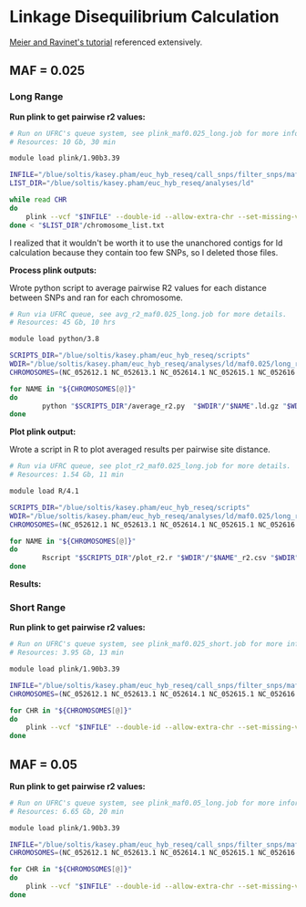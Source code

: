# Linkage Disequilibrium Calculation

[Meier and Ravinet's tutorial](https://speciationgenomics.github.io/ld_decay/) referenced extensively.

## MAF = 0.025

### Long Range

**Run plink to get pairwise r2 values:**
```bash
# Run on UFRC's queue system, see plink_maf0.025_long.job for more information.
# Resources: 10 Gb, 30 min

module load plink/1.90b3.39

INFILE="/blue/soltis/kasey.pham/euc_hyb_reseq/call_snps/filter_snps/maf0.00/all_to_ASM1654582_fil_maf0.00.vcf"
LIST_DIR="/blue/soltis/kasey.pham/euc_hyb_reseq/analyses/ld"

while read CHR
do
    plink --vcf "$INFILE" --double-id --allow-extra-chr --set-missing-var-ids @:# --maf 0.025 --mind 0.5 --chr "$CHR" --r2 gz --ld-window 100000 --ld-window-kb 1000 -ld-window-r2 0 --make-bed  --vcf-half-call m --thin 0.5 --out "$CHR" --threads 12
done < "$LIST_DIR"/chromosome_list.txt
```

I realized that it wouldn't be worth it to use the unanchored contigs for ld calculation because they contain too few SNPs, so I deleted those files.

**Process plink outputs:**

Wrote python script to average pairwise R2 values for each distance between SNPs and ran for each chromosome.
```bash
# Run via UFRC queue, see avg_r2_maf0.025_long.job for more details.
# Resources: 45 Gb, 10 hrs

module load python/3.8

SCRIPTS_DIR="/blue/soltis/kasey.pham/euc_hyb_reseq/scripts"
WDIR="/blue/soltis/kasey.pham/euc_hyb_reseq/analyses/ld/maf0.025/long_range"
CHROMOSOMES=(NC_052612.1 NC_052613.1 NC_052614.1 NC_052615.1 NC_052616.1 NC_052617.1 NC_052618.1 NC_052619.1 NC_052620.1 NC_052621.1 NC_052622.1)

for NAME in "${CHROMOSOMES[@]}"
do
        python "$SCRIPTS_DIR"/average_r2.py  "$WDIR"/"$NAME".ld.gz "$WDIR"/"$NAME"_r2.csv
done
```

**Plot plink output:**

Wrote a script in R to plot averaged results per pairwise site distance.

```bash
# Run via UFRC queue, see plot_r2_maf0.025_long.job for more details.
# Resources: 1.54 Gb, 11 min

module load R/4.1

SCRIPTS_DIR="/blue/soltis/kasey.pham/euc_hyb_reseq/scripts"
WDIR="/blue/soltis/kasey.pham/euc_hyb_reseq/analyses/ld/maf0.025/long_range"
CHROMOSOMES=(NC_052612.1 NC_052613.1 NC_052614.1 NC_052615.1 NC_052616.1 NC_052617.1 NC_052618.1 NC_052619.1 NC_052620.1 NC_052621.1 NC_052622.1)

for NAME in "${CHROMOSOMES[@]}"
do
        Rscript "$SCRIPTS_DIR"/plot_r2.r "$WDIR"/"$NAME"_r2.csv "$WDIR"/r2_plots/"$NAME"_r2.png "$NAME" 500
done
```

**Results:**

### Short Range
**Run plink to get pairwise r2 values:**
```bash
# Run on UFRC's queue system, see plink_maf0.025_short.job for more information.
# Resources: 3.95 Gb, 13 min

module load plink/1.90b3.39

INFILE="/blue/soltis/kasey.pham/euc_hyb_reseq/call_snps/filter_snps/maf0.00/all_to_ASM1654582_fil_maf0.00.vcf"
CHROMOSOMES=(NC_052612.1 NC_052613.1 NC_052614.1 NC_052615.1 NC_052616.1 NC_052617.1 NC_052618.1 NC_052619.1 NC_052620.1 NC_052621.1 NC_052622.1)

for CHR in "${CHROMOSOMES[@]}"
do
    plink --vcf "$INFILE" --double-id --allow-extra-chr --set-missing-var-ids @:# --maf 0.025 --mind 0.5 --chr "$CHR" --r2 gz --ld-window 1000 --ld-window-kb 100 -ld-window-r2 0 --make-bed  --vcf-half-call m --out "$CHR" --threads 12
done
```

## MAF = 0.05

**Run plink to get pairwise r2 values:**
```bash
# Run on UFRC's queue system, see plink_maf0.05_long.job for more information.
# Resources: 6.65 Gb, 20 min

module load plink/1.90b3.39

INFILE="/blue/soltis/kasey.pham/euc_hyb_reseq/call_snps/filter_snps/maf0.00/all_to_ASM1654582_fil_maf0.00.vcf"
CHROMOSOMES=(NC_052612.1 NC_052613.1 NC_052614.1 NC_052615.1 NC_052616.1 NC_052617.1 NC_052618.1 NC_052619.1 NC_052620.1 NC_052621.1 NC_052622.1)

for CHR in "${CHROMOSOMES[@]}"
do
    plink --vcf "$INFILE" --double-id --allow-extra-chr --set-missing-var-ids @:# --maf 0.05 --mind 0.5 --chr "$CHR" --r2 gz --ld-window 100000 --ld-window-kb 1000 -ld-window-r2 0 --make-bed  --vcf-half-call m --thin 0.5 --out "$CHR" --threads 12
done
```

